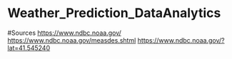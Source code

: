 # Weather_Prediction_DataAnalytics

#Sources
https://www.ndbc.noaa.gov/
https://www.ndbc.noaa.gov/measdes.shtml
https://www.ndbc.noaa.gov/?lat=41.545240

